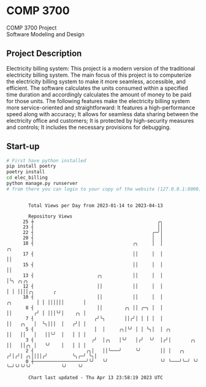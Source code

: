 # COMP 3700
COMP 3700 Project  
Software Modeling and Design
## Project Description
Electricity billing system: This project is a modern version of the traditional electricity billing system. The main focus of this project is to computerize the electricity billing system to make it more seamless, accessible, and efficient. The software calculates the units consumed within a specified time duration and accordingly calculates the amount of money to be paid for those units. The following features make the electricity billing system more service-oriented and straightforward: It features a high-performance speed along with accuracy; It allows for seamless data sharing between the electricity office and customers; It is protected by high-security measures and controls; It includes the necessary provisions for debugging.

## Start-up
```bash
# First have python installed
pip install poetry
poetry install
cd elec_billing
python manage.py runserver
# from there you can login to your copy of the website (127.0.0.1:8000), default creds are admin/admin
```

```

        Total Views per Day from 2023-01-14 to 2023-04-13

        Repository Views
      25 ┼                                             ╭╮
      23 ┤                                             ││
      22 ┤                                           ╭─╯│
      20 ┤                                           │  │
      18 ┤                                    ╭╮     │  │                        ╭╮
      17 ┤                                    ││     │  │                        ││
      15 ┤                                    ││     │  │                        ││
      13 ┤                       ╭╮           ││     │  │                        │╰╮ ╭╮╭╮
      12 ┤                       ││           ││     │  │                        │ │ ││││╭╮       ╭
      10 ┤                       ││           ││     │  │             ╭╮         │ │ ││││││       │
       8 ┤                       ││        ╭╮ ││ ╭─╮ │  │             ││        ╭╯ │ │││╰╯│    ╭╮ │
       7 ┤                      ╭╯╰╮       ││╭╯│ │ │ │  │             ││   ╭╮   │  ╰╮│││  │   ╭╯│ │
       5 ┤                      │  │     ╭╮│╰╯ │ │ ╰╮│  │ ╭╮          ││   ││   │   ││╰╯  │   │ │ │
       3 ┤                     ╭╯  │╭╮   │╰╯   │╭╯  ╰╯  │╭╯│       ╭╮ ││   ││╭╮ │   ╰╯    │   │ │ │
       2 ┤                   ╭╮│   ││╰───╯     ╰╯       ││ │   ╭╮ ╭╯│╭╯│ ╭╮││││╭╯         ╰╮╭─╯ ╰╮│
       0 ┼───────────────────╯╰╯   ╰╯                   ╰╯ ╰───╯╰─╯ ╰╯ ╰─╯╰╯╰╯╰╯           ╰╯    ╰╯

        Chart last updated - Thu Apr 13 23:58:19 2023 UTC
        
```
